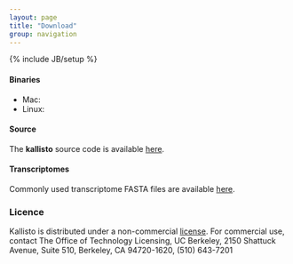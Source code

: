 ```yaml
---
layout: page
title: "Download"
group: navigation
---
```


{% include JB/setup %}

#### Binaries

- Mac:
- Linux:

#### Source

The __kallisto__ source code is available
[here](http://pachterlab.github.io/kallisto).

#### Transcriptomes

Commonly used transcriptome FASTA files are available [here](http://bio.math.berkeley.edu/kallisto/transcriptomes/).

### Licence

Kallisto is distributed under a non-commercial [license](licence.html). For commercial use, contact The Office of Technology Licensing, UC Berkeley, 2150 Shattuck Avenue, Suite 510, Berkeley, CA 94720-1620, (510) 643-7201
